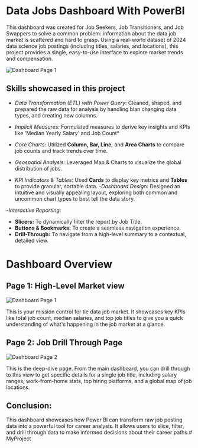 # Data Jobs Dashboard With PowerBI
This dashboard was created for Job Seekers, Job Transitioners, and Job Swappers to solve a common problem: information about the data job market is scattered and hard to grasp. Using a real-world dataset of 2024 data science job postings (including titles, salaries, and locations), this project provides a single, easy-to-use interface to explore market trends and compensation.

![Dashboard Page 1](/Images/Screenshot%202025-06-14%20132152.png)

## Skills showcased in this project
- *Data Transformation (ETL) with Power Query*: Cleaned, shaped, and prepared the raw data for analysis by handling blan changing data types, and creating new columns.
- *Implicit Measures:*
Formulated measures to derive key insights and KPIs like 'Median Yearly Salary' and Job Count*
- *Core Charts:* Utilized **Column, Bar, Line,** and **Area Charts** to compare job counts and track trends over time.

- *Geospatial Analysis:* Leveraged 
Map & Charts to visualize the global distribution of jobs.


- *KPI Indicators & Tables:* Used **Cards** to
display key metrics and **Tables** to provide granular, sortable data.
-*Dashboard Design:* Designed an intuitive and visually appealing layout, exploring both common and uncommon chart types to best tell the data story.

-*Interactive Reporting:*
- **Slicers:** To dynamically filter the report by Job Title.
- **Buttons & Bookmarks:** To create a seamless navigation experience.
- **Drill-Through:** To navigate from a high-level summary to a contextual, detailed view.

# Dashboard Overview
## Page 1: High-Level Market view

![Dashboard Page 1](/Images/Screenshot%202025-06-14%20132152.png)

This is your mission control for tie data job market. It showcases key KPIs like total job count, median salaries, and top job titles to give you a quick understanding of what's happening in the job market at a glance.

## Page 2: Job Drill Through Page

![Dashboard Page 2](/Images/Screenshot%202025-06-14%20132235.png)

This is the deep-dive page. From the main dashboard, you can drill through to this view to get specific details for a single job title, including salary ranges, work-from-home stats, top hiring platforms, and a global map of job locations.

## Conclusion:

This dashboard showcases how Power Bl can transform raw job posting data into a powerful tool for career analysis. It allows users to slice, filter, and drill through data to make informed decisions about their career paths.#   M y P r o j e c t 
 
 

